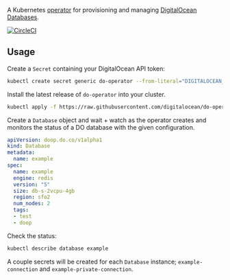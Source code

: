 A Kubernetes [operator](https://github.com/operator-framework/operator-sdk) for provisioning and managing [DigitalOcean Databases](https://www.digitalocean.com/products/managed-databases/).

[![CircleCI](https://circleci.com/gh/digitalocean/do-operator.svg?style=svg)](https://circleci.com/gh/digitalocean/do-operator)

## Usage

Create a `Secret` containing your DigitalOcean API token:
```sh
kubectl create secret generic do-operator --from-literal="DIGITALOCEAN_ACCESS_TOKEN=${DIGITALOCEAN_ACCESS_TOKEN}"
```

Install the latest release of `do-operator` into your cluster.
```sh
kubectl apply -f https://raw.githubusercontent.com/digitalocean/do-operator/master/releases/v0.0.2/manifest.yaml
```

Create a `Database` object and wait + watch as the operator creates and monitors the status of a DO database with the given configuration.
```yaml
apiVersion: doop.do.co/v1alpha1
kind: Database
metadata:
  name: example
spec:
  name: example
  engine: redis
  version: "5"
  size: db-s-2vcpu-4gb
  region: sfo2
  num_nodes: 2
  tags:
  - test
  - doop
```

Check the status:
```sh
kubectl describe database example
```

A couple secrets will be created for each `Database` instance; `example-connection` and `example-private-connection`.
